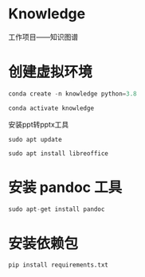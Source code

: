 # Knowledge
工作项目——知识图谱

# 创建虚拟环境
```python
conda create -n knowledge python=3.8
```

```python
conda activate knowledge
```

安装ppt转pptx工具
```
sudo apt update
```

```
sudo apt install libreoffice
```

# 安装 pandoc 工具
```python
sudo apt-get install pandoc
```

# 安装依赖包
```python
pip install requirements.txt
```

